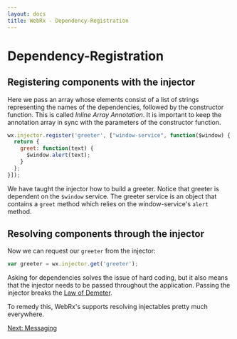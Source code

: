```yaml
---
layout: docs
title: WebRx - Dependency-Registration
---
```

# Dependency-Registration

## Registering components with the injector

Here we pass an array whose elements consist of a list of strings representing the names of the dependencies, 
followed by the constructor function. This is called *Inline Array Annotation*. 
It is important to keep the annotation array in sync with the parameters of the constructor function.

```javascript
wx.injector.register('greeter', ["window-service", function($window) {
  return {
    greet: function(text) {
      $window.alert(text);
    }
  };
}]);
```

We have taught the injector how to build a greeter. Notice that greeter is dependent on the <code>$window</code> service.
The greeter service is an object that contains a <code>greet</code> method which relies on the window-service's <code>alert</code> method.

## Resolving components through the injector

Now we can request our <code>greeter</code> from the injector:

```javascript
var greeter = wx.injector.get('greeter');
```

Asking for dependencies solves the issue of hard coding, but it also means that the injector needs to be passed 
throughout the application. Passing the injector breaks the [Law of Demeter](http://en.wikipedia.org/wiki/Law_of_Demeter). 

To remedy this, WebRx's supports resolving injectables pretty much everywhere.

<a class="next-topic" href="/docs/message-bus.html">Next: Messaging</a>
